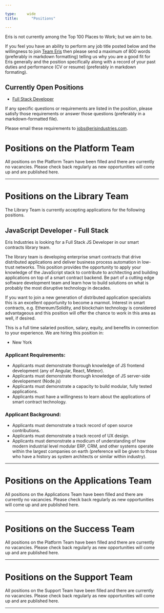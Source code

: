 ```yaml
---

type:     wide
title:      "Positions"

---
```


Eris is not currently among the Top 100 Places to Work; but we aim to be.

If you feel you have an ability to perform any job title posted below and the willingness to join [Team Eris](https://erisindustries.com/about/team) then please send a maximum of 800 words (preferably in markdown formatting) telling us why you are a good fit for Eris generally and the position specifically along with a record of your past duties and performance (CV or resume) (preferably in markdown formating).

## Currently Open Positions
- [Full Stack Developer](#fullStackDeveloper)

If any specific questions or requirements are listed in the position, please satisfy those requirements or answer those questions (preferably in a markdown-formatted file).

Please email these requirements to [jobs@erisindustries.com](mailto:jobs@erisindustries.com).

# Positions on the Platform Team

All positions on the Platform Team have been filled and there are currently no vacancies. Please check back regularly as new opportunities will come up and are published here.

<hr />

# Positions on the Library Team

The Library Team is currently accepting applications for the following positions.

## <a name="fullStackDeveloper"></a>JavaScript Developer - Full Stack

Eris Industries is looking for a Full Stack JS Developer in our smart contracts library team.

The library team is developing enterprise smart contracts that drive distributed applications and deliver business process automation in low-trust networks. This position provides the opportunity to apply your knowledge of the JavaScript stack to contribute to architecting and building applications on top of a smart contract backend. Be part of a cutting edge software development team and learn how to build solutions on what is probably the most disruptive technology in decades.

If you want to join a new generation of distributed application specialists this is an excellent opportunity to become a marmot. Interest in smart contracts, e.g. Ethereum/Solidity, and blockchain technology is considered advantageous and this position will offer the chance to work in this area as well, if desired.

This is a full time salaried position, salary, equity, and benefits in connection to your experience. We are hiring this position in:

* New York

### Applicant Requirements:

* Applicants must demonstrate thorough knowledge of JS frontend development (any of Angular, React, Meteor).
* Applicants must demonstrate thorough knowledge of JS server-side developement (Node.js)
* Applicants must demonstrate a capacity to build modular, fully tested applications.
* Applicants must have a willingness to learn about the applications of smart contract technology.

### Applicant Background:

* Applicants must demonstrate a track record of open source contributions.
* Applicants must demonstrate a track record of UX design.
* Applicants must demonstrate a modicum of understanding of how modern industrial level modular ERP, CRM, and other systems operate within the largest companies on earth (preference will be given to those who have a history as system architects or similar within industry).

<hr />

# Positions on the Applications Team

All positions on the Applications Team have been filled and there are currently no vacancies. Please check back regularly as new opportunities will come up and are published here.

<hr />

# Positions on the Success Team

All positions on the Platform Team have been filled and there are currently no vacancies. Please check back regularly as new opportunities will come up and are published here.

<hr />

# Positions on the Support Team

All positions on the Support Team have been filled and there are currently no vacancies. Please check back regularly as new opportunities will come up and are published here.

<hr />


